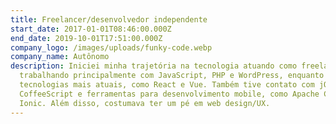 ```yaml
---
title: Freelancer/desenvolvedor independente
start_date: 2017-01-01T08:46:00.000Z
end_date: 2019-10-01T17:51:00.000Z
company_logo: /images/uploads/funky-code.webp
company_name: Autônomo
description: Iniciei minha trajetória na tecnologia atuando como freelancer,
  trabalhando principalmente com JavaScript, PHP e WordPress, enquanto aprendia
  tecnologias mais atuais, como React e Vue. Também tive contato com jQuery,
  CoffeeScript e ferramentas para desenvolvimento mobile, como Apache Cordova e
  Ionic. Além disso, costumava ter um pé em web design/UX.
---
```

